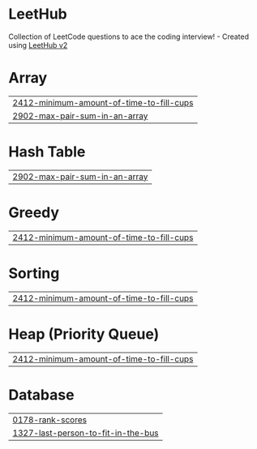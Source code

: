 # LeetHub
Collection of LeetCode questions to ace the coding interview! - Created using [LeetHub v2](https://github.com/arunbhardwaj/LeetHub-2.0)


# Array
|  |
| ------- |
| [2412-minimum-amount-of-time-to-fill-cups](https://github.com/GRetriever/LeetCode/tree/master/2412-minimum-amount-of-time-to-fill-cups) |
| [2902-max-pair-sum-in-an-array](https://github.com/GRetriever/LeetCode/tree/master/2902-max-pair-sum-in-an-array) |
# Hash Table
|  |
| ------- |
| [2902-max-pair-sum-in-an-array](https://github.com/GRetriever/LeetCode/tree/master/2902-max-pair-sum-in-an-array) |
# Greedy
|  |
| ------- |
| [2412-minimum-amount-of-time-to-fill-cups](https://github.com/GRetriever/LeetCode/tree/master/2412-minimum-amount-of-time-to-fill-cups) |
# Sorting
|  |
| ------- |
| [2412-minimum-amount-of-time-to-fill-cups](https://github.com/GRetriever/LeetCode/tree/master/2412-minimum-amount-of-time-to-fill-cups) |
# Heap (Priority Queue)
|  |
| ------- |
| [2412-minimum-amount-of-time-to-fill-cups](https://github.com/GRetriever/LeetCode/tree/master/2412-minimum-amount-of-time-to-fill-cups) |
# Database
|  |
| ------- |
| [0178-rank-scores](https://github.com/GRetriever/LeetCode/tree/master/0178-rank-scores) |
| [1327-last-person-to-fit-in-the-bus](https://github.com/GRetriever/LeetCode/tree/master/1327-last-person-to-fit-in-the-bus) |